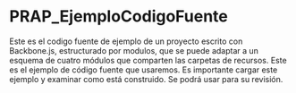 # PRAP_EjemploCodigoFuente
Este es el codigo fuente de ejemplo de un proyecto escrito con Backbone.js, estructurado por modulos, que se puede adaptar a un esquema de cuatro módulos que comparten las carpetas de recursos.
Este es el ejemplo de código fuente que usaremos.
Es importante cargar este ejemplo y examinar como está construido. Se podrá usar para su revisión.
